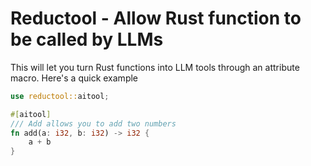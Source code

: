 # Reductool - Allow Rust function to be called by LLMs

This will let you turn Rust functions into LLM tools through an attribute macro. Here's a quick example

```rust
use reductool::aitool;

#[aitool]
/// Add allows you to add two numbers
fn add(a: i32, b: i32) -> i32 {
    a + b
}
```

